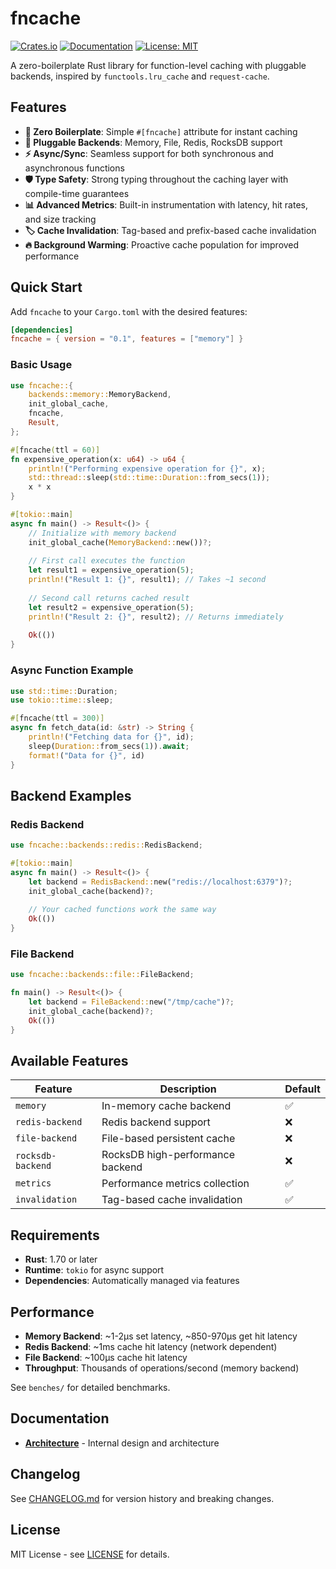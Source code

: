 # fncache

[![Crates.io](https://img.shields.io/crates/v/fncache.svg)](https://crates.io/crates/fncache)
[![Documentation](https://docs.rs/fncache/badge.svg)](https://docs.rs/fncache)
[![License: MIT](https://img.shields.io/badge/License-MIT-yellow.svg)](https://opensource.org/licenses/MIT)

A zero-boilerplate Rust library for function-level caching with pluggable backends, inspired by `functools.lru_cache` and `request-cache`.

## Features

- **🚀 Zero Boilerplate**: Simple `#[fncache]` attribute for instant caching
- **🔌 Pluggable Backends**: Memory, File, Redis, RocksDB support
- **⚡ Async/Sync**: Seamless support for both synchronous and asynchronous functions
- **🛡️ Type Safety**: Strong typing throughout the caching layer with compile-time guarantees
- **📊 Advanced Metrics**: Built-in instrumentation with latency, hit rates, and size tracking
- **🏷️ Cache Invalidation**: Tag-based and prefix-based cache invalidation
- **🔥 Background Warming**: Proactive cache population for improved performance

## Quick Start

Add `fncache` to your `Cargo.toml` with the desired features:

```toml
[dependencies]
fncache = { version = "0.1", features = ["memory"] }
```

### Basic Usage

```rust
use fncache::{
    backends::memory::MemoryBackend,
    init_global_cache,
    fncache,
    Result,
};

#[fncache(ttl = 60)]
fn expensive_operation(x: u64) -> u64 {
    println!("Performing expensive operation for {}", x);
    std::thread::sleep(std::time::Duration::from_secs(1));
    x * x
}

#[tokio::main]
async fn main() -> Result<()> {
    // Initialize with memory backend
    init_global_cache(MemoryBackend::new())?;
    
    // First call executes the function
    let result1 = expensive_operation(5);
    println!("Result 1: {}", result1); // Takes ~1 second
    
    // Second call returns cached result
    let result2 = expensive_operation(5);
    println!("Result 2: {}", result2); // Returns immediately
    
    Ok(())
}
```

### Async Function Example

```rust
use std::time::Duration;
use tokio::time::sleep;

#[fncache(ttl = 300)]
async fn fetch_data(id: &str) -> String {
    println!("Fetching data for {}", id);
    sleep(Duration::from_secs(1)).await;
    format!("Data for {}", id)
}
```

## Backend Examples

### Redis Backend

```rust
use fncache::backends::redis::RedisBackend;

#[tokio::main]
async fn main() -> Result<()> {
    let backend = RedisBackend::new("redis://localhost:6379")?;
    init_global_cache(backend)?;
    
    // Your cached functions work the same way
    Ok(())
}
```

### File Backend

```rust
use fncache::backends::file::FileBackend;

fn main() -> Result<()> {
    let backend = FileBackend::new("/tmp/cache")?;
    init_global_cache(backend)?;
    Ok(())
}
```

## Available Features

| Feature | Description | Default |
|---------|-------------|----------|
| `memory` | In-memory cache backend | ✅ |
| `redis-backend` | Redis backend support | ❌ |
| `file-backend` | File-based persistent cache | ❌ |
| `rocksdb-backend` | RocksDB high-performance backend | ❌ |
| `metrics` | Performance metrics collection | ✅ |
| `invalidation` | Tag-based cache invalidation | ✅ |

## Requirements

- **Rust**: 1.70 or later
- **Runtime**: `tokio` for async support
- **Dependencies**: Automatically managed via features

## Performance

- **Memory Backend**: ~1-2μs set latency, ~850-970μs get hit latency
- **Redis Backend**: ~1ms cache hit latency (network dependent)
- **File Backend**: ~100μs cache hit latency
- **Throughput**: Thousands of operations/second (memory backend)

See `benches/` for detailed benchmarks.

## Documentation

- **[Architecture](ARCHITECTURE.md)** - Internal design and architecture

## Changelog

See [CHANGELOG.md](CHANGELOG.md) for version history and breaking changes.

## License

MIT License - see [LICENSE](LICENSE) for details.
